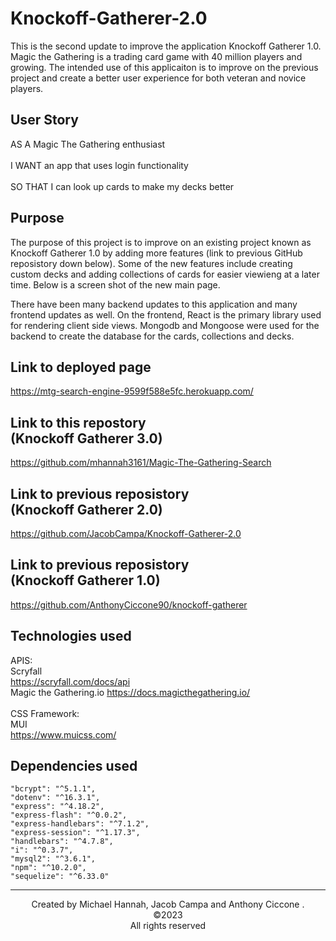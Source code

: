 # Knockoff-Gatherer-2.0

This is the second update to improve the application Knockoff Gatherer 1.0. Magic the Gathering is a trading card game with 40 million players and growing. The intended use of this applicaiton is to improve on the previous project and create a better user experience for both veteran and novice players. 
## User Story
AS A Magic The Gathering enthusiast
 <br>
 <br>
I WANT an app that uses login functionality
<br>
<br>
SO THAT I can look up cards to make my decks better


## Purpose 
The purpose of this project is to improve on an existing project known as Knockoff Gatherer 1.0  by adding more features (link to previous GitHub reposistory down below). Some of the new features include creating custom decks and adding collections of cards for easier viewieng at a later time. Below is a screen shot of the new main page.


There have been many backend updates to this application and many frontend updates as well. On the frontend, React is the primary library used for rendering client side views. Mongodb and Mongoose were used for the backend to create the database for the cards, collections and decks.


## Link to deployed page

https://mtg-search-engine-9599f588e5fc.herokuapp.com/

## Link to this repostory <br>(Knockoff Gatherer 3.0)
https://github.com/mhannah3161/Magic-The-Gathering-Search

## Link to previous reposistory <br> (Knockoff Gatherer 2.0)
https://github.com/JacobCampa/Knockoff-Gatherer-2.0

## Link to previous reposistory <br> (Knockoff Gatherer 1.0)
https://github.com/AnthonyCiccone90/knockoff-gatherer


## Technologies used 
APIS:<br>
Scryfall <br>
https://scryfall.com/docs/api
<br>
Magic the Gathering.io
https://docs.magicthegathering.io/
<br><br>
CSS Framework:<br>
MUI
<br>
https://www.muicss.com/



## Dependencies used
    "bcrypt": "^5.1.1",
    "dotenv": "^16.3.1",
    "express": "^4.18.2",
    "express-flash": "^0.0.2",
    "express-handlebars": "^7.1.2",
    "express-session": "^1.17.3",
    "handlebars": "^4.7.8",
    "i": "^0.3.7",
    "mysql2": "^3.6.1",
    "npm": "^10.2.0",
    "sequelize": "^6.33.0"

<hr>
<center> Created by Michael Hannah, Jacob Campa and Anthony Ciccone
.
<br>
©2023
<br>
All rights reserved
</center>